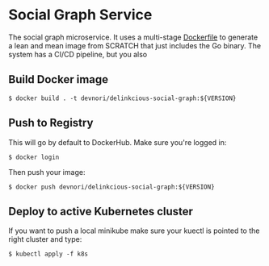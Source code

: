 # Social Graph Service

The social graph microservice. It uses a multi-stage [Dockerfile](Dockerfile) to generate a lean and mean image from SCRATCH that just includes the Go binary. The system has a CI/CD pipeline, but you also

## Build Docker image

```
$ docker build . -t devnori/delinkcious-social-graph:${VERSION}
```

## Push to Registry

This will go by default to DockerHub. Make sure you're logged in:

```
$ docker login
```

Then push your image:

```
$ docker push devnori/delinkcious-social-graph:${VERSION}
```

## Deploy to active Kubernetes cluster

If you want to push a local minikube make sure your kuectl is pointed to the right cluster and type:

```
$ kubectl apply -f k8s
```
